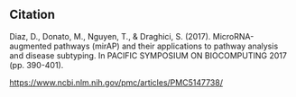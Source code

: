 ## Citation
Diaz, D., Donato, M., Nguyen, T., & Draghici, S. (2017). MicroRNA-augmented pathways (mirAP) and their applications to pathway analysis and disease subtyping. In PACIFIC SYMPOSIUM ON BIOCOMPUTING 2017 (pp. 390-401).

https://www.ncbi.nlm.nih.gov/pmc/articles/PMC5147738/
